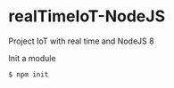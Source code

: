 # realTimeIoT-NodeJS
Project IoT with real time and NodeJS 8


Init a module
 ```bash 
$ npm init 
 ```

